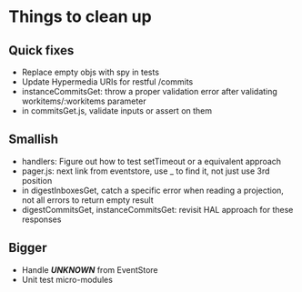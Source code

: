 # Things to clean up

## Quick fixes
* Replace empty objs with spy in tests
* Update Hypermedia URIs for restful /commits
* instanceCommitsGet: throw a proper validation error after validating workitems/:workitems parameter
* in commitsGet.js, validate inputs or assert on them

## Smallish
* handlers: Figure out how to test setTimeout or a equivalent approach
* pager.js: next link from eventstore, use _ to find it, not just use 3rd position
* in digestInboxesGet, catch a specific error when reading a projection, not all errors to return empty result
* digestCommitsGet, instanceCommitsGet: revisit HAL approach for these responses

## Bigger
* Handle ***UNKNOWN*** from EventStore
* Unit test micro-modules